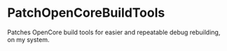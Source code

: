 # PatchOpenCoreBuildTools

Patches OpenCore build tools for easier and repeatable debug rebuilding, on my system.

